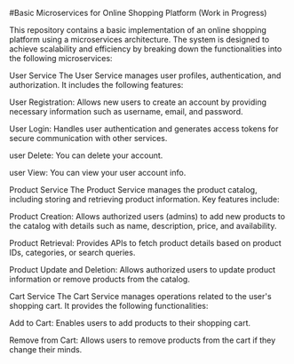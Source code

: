 #Basic Microservices for Online Shopping Platform (Work in Progress)

This repository contains a basic implementation of an online shopping platform using a microservices architecture. The system is designed to achieve scalability and efficiency by breaking down the functionalities into the following microservices:

User Service
The User Service manages user profiles, authentication, and authorization. It includes the following features:

User Registration: Allows new users to create an account by providing necessary information such as username, email, and password.

User Login: Handles user authentication and generates access tokens for secure communication with other services.

user Delete: You can delete your account.

user View: You can view your user account info.

Product Service
The Product Service manages the product catalog, including storing and retrieving product information. Key features include:

Product Creation: Allows authorized users (admins) to add new products to the catalog with details such as name, description, price, and availability.

Product Retrieval: Provides APIs to fetch product details based on product IDs, categories, or search queries.

Product Update and Deletion: Allows authorized users to update product information or remove products from the catalog.

Cart Service
The Cart Service manages operations related to the user's shopping cart. It provides the following functionalities:

Add to Cart: Enables users to add products to their shopping cart.

Remove from Cart: Allows users to remove products from the cart if they change their minds.


